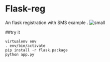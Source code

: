# Flask-reg
An flask registration with SMS example . 
![small](https://cloud.githubusercontent.com/assets/12914190/12578546/7445d810-c45c-11e5-9e0d-bf620f60a75f.gif)

##try it

    virtualenv env 
    . env/bin/activate
    pip install -r flask.package
    python app.py

